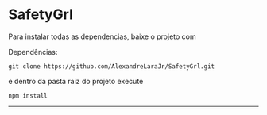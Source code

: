 # SafetyGrl

Para instalar todas as dependencias, baixe o projeto com

Dependências:



```
git clone https://github.com/AlexandreLaraJr/SafetyGrl.git
```

e dentro da pasta raiz do projeto execute

```
npm install
```


---

